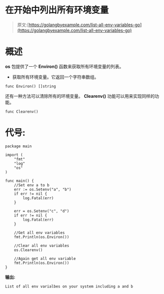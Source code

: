 # 在开始中列出所有环境变量

> 原文:[https://golangbyexample.com/list-all-env-variables-go](https://golangbyexample.com/list-all-env-variables-go)

# **概述**

**os** 包提供了一个 **Environ()** 函数来获取所有环境变量的列表。

*   获取所有环境变量。它返回一个字符串数组。

```
func Environ() []string 
```

还有一种方法可以清除所有的环境变量。 **Clearenv()** 功能可以用来实现同样的功能。

```
func Clearenv()
```

# **代号:**

```
package main

import (
    "fmt"
    "log"
    "os"
)

func main() {
    //Set env a to b
    err := os.Setenv("a", "b")
    if err != nil {
        log.Fatal(err)
    }

    err = os.Setenv("c", "d")
    if err != nil {
        log.Fatal(err)
    }

    //Get all env variables
    fmt.Println(os.Environ())

    //Clear all env variables
    os.Clearenv()

    //Again get all env variable
    fmt.Println(os.Environ())
}
```

**输出:**

```
List of all env varialbes on your system including a and b
```